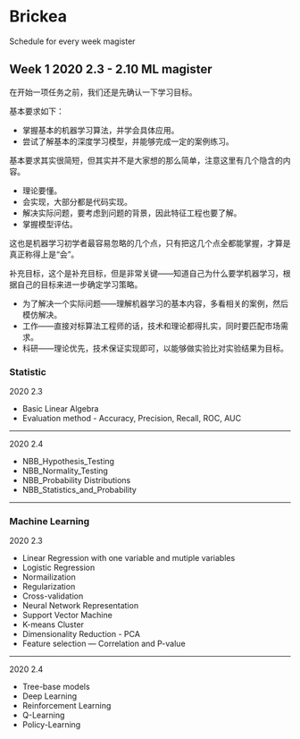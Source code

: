 # Brickea

Schedule for every week magister

## Week 1 2020 2.3 - 2.10  ML magister

在开始一项任务之前，我们还是先确认一下学习目标。

基本要求如下：

* 掌握基本的机器学习算法，并学会具体应用。
* 尝试了解基本的深度学习模型，并能够完成一定的案例练习。

基本要求其实很简短，但其实并不是大家想的那么简单，注意这里有几个隐含的内容。

* 理论要懂。
* 会实现，大部分都是代码实现。
* 解决实际问题，要考虑到问题的背景，因此特征工程也要了解。
* 掌握模型评估。

这也是机器学习初学者最容易忽略的几个点，只有把这几个点全都能掌握，才算是真正称得上是“会”。

补充目标，这个是补充目标，但是非常关键——知道自己为什么要学机器学习，根据自己的目标来进一步确定学习策略。

* 为了解决一个实际问题——理解机器学习的基本内容，多看相关的案例，然后模仿解决。
* 工作——直接对标算法工程师的话，技术和理论都得扎实，同时要匹配市场需求。
* 科研——理论优先，技术保证实现即可，以能够做实验比对实验结果为目标。

### Statistic 

2020 2.3

* Basic Linear Algebra
* Evaluation method - Accuracy, Precision, Recall, ROC, AUC
---

2020 2.4

* NBB_Hypothesis_Testing
* NBB_Normality_Testing
* NBB_Probability Distributions
* NBB_Statistics_and_Probability
---


### Machine Learning

2020 2.3

* Linear Regression with one variable and mutiple variables
* Logistic Regression
* Normailization
* Regularization
* Cross-validation
* Neural Network Representation
* Support Vector Machine
* K-means Cluster
* Dimensionality Reduction - PCA
* Feature selection — Correlation and P-value
---

2020 2.4

* Tree-base models
* Deep Learning
* Reinforcement Learning
* Q-Learning
* Policy-Learning